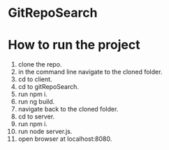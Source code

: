 # GitRepoSearch

# How to run the project

1. clone the repo.
2. in the command line navigate to the cloned folder.
3. cd to client.
4. cd to gitRepoSearch.
5. run npm i.
6. run ng build.
7. navigate back to the cloned folder.
8. cd to server.
9. run npm i.
10. run node server.js.
11. open browser at localhost:8080.